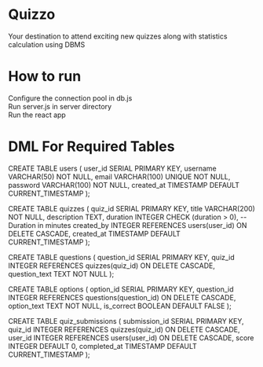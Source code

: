 # Quizzo
Your destination to attend exciting new quizzes along with statistics calculation using DBMS 

# How to run
Configure the connection pool in db.js <br>
Run server.js in server directory <br>
Run the react app

# DML For Required Tables

CREATE TABLE users (
    user_id SERIAL PRIMARY KEY,
    username VARCHAR(50) NOT NULL,
    email VARCHAR(100) UNIQUE NOT NULL,
    password VARCHAR(100) NOT NULL,
    created_at TIMESTAMP DEFAULT CURRENT_TIMESTAMP
);

CREATE TABLE quizzes (
    quiz_id SERIAL PRIMARY KEY,
    title VARCHAR(200) NOT NULL,
    description TEXT,
    duration INTEGER CHECK (duration > 0), -- Duration in minutes
    created_by INTEGER REFERENCES users(user_id) ON DELETE CASCADE,
    created_at TIMESTAMP DEFAULT CURRENT_TIMESTAMP
);

CREATE TABLE questions (
    question_id SERIAL PRIMARY KEY,
    quiz_id INTEGER REFERENCES quizzes(quiz_id) ON DELETE CASCADE,
    question_text TEXT NOT NULL
);

CREATE TABLE options (
    option_id SERIAL PRIMARY KEY,
    question_id INTEGER REFERENCES questions(question_id) ON DELETE CASCADE,
    option_text TEXT NOT NULL,
    is_correct BOOLEAN DEFAULT FALSE
);

CREATE TABLE quiz_submissions (
    submission_id SERIAL PRIMARY KEY,
    quiz_id INTEGER REFERENCES quizzes(quiz_id) ON DELETE CASCADE,
    user_id INTEGER REFERENCES users(user_id) ON DELETE CASCADE,
    score INTEGER DEFAULT 0,
    completed_at TIMESTAMP DEFAULT CURRENT_TIMESTAMP
);

